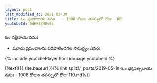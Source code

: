 ```yaml
---
layout: post
last_modified_at: 2021-03-30
title: ఓం ప్రజాగారాయ నమః   - 1008 రోజుల తపస్సులో రోజు  109
youtubeId: 0dHK88M0v6s
---
```

 
 
 ఓం దక్షిణాయ నమః  
 
 -  మూడు ప్రపంచాలను పరిపాలించగల సామర్థ్యం ఎవరు 
 
  
 
  
 
 
 
 
 
 


{% include youtubePlayer.html id=page.youtubeId %}
 
[Next]({{ site.baseurl }}{% link  split2/_posts/2019-05-10-ఓం భక్తవత్సలాయ నమః   - 1008 రోజుల తపస్సులో రోజు  110.md%})
 
